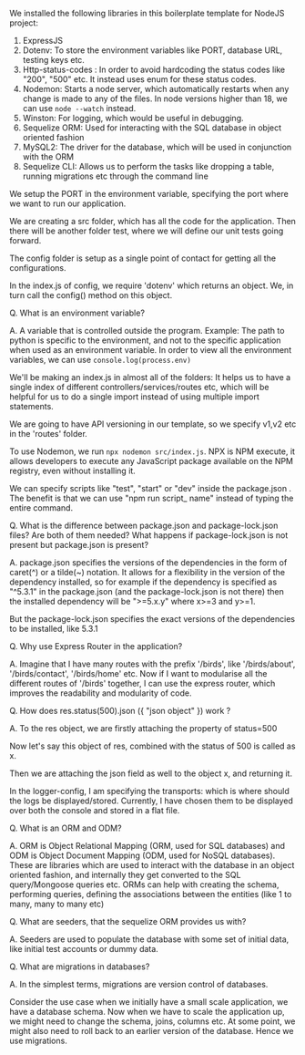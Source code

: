 We installed the following libraries in this boilerplate template for NodeJS project:

1. ExpressJS
2. Dotenv: To store the environment variables like PORT, database URL, testing keys etc.
3. Http-status-codes : In order to avoid hardcoding the status codes like "200", "500" etc. It instead uses enum for these status codes.
4. Nodemon: Starts a node server, which automatically restarts when any change is made to any of the files. In node versions higher than 18, we can use `node --watch` instead.
5. Winston: For logging, which would be useful in debugging.
6. Sequelize ORM: Used for interacting with the SQL database in object oriented fashion
7. MySQL2: The driver for the database, which will be used in conjunction with the ORM
8. Sequelize CLI: Allows us to perform the tasks like dropping a table, running migrations etc through the command line

We setup the PORT in the environment variable, specifying the port where we want to run our application.

We are creating a src folder, which has all the code for the application. Then there will be another folder test, where we will define our unit tests going forward.

The config folder is setup as a single point of contact for getting all the configurations.

In the index.js of config, we require 'dotenv' which returns an object. We, in turn call the config() method on this object.

Q. What is an environment variable?

A. A variable that is controlled outside the program. Example: The path to python is specific to the environment, and not to the specific application when used as an environment variable. In order to view all the environment variables, we can use `console.log(process.env)`

We'll be making an index.js in almost all of the folders: It helps us to have a single index of different controllers/services/routes etc, which will be helpful for us to do a single import instead of using multiple import statements.

We are going to have API versioning in our template, so we specify v1,v2 etc in the 'routes' folder.

To use Nodemon, we run `npx nodemon src/index.js`. NPX is NPM execute, it allows developers to execute any JavaScript package available on the NPM registry, even without installing it.

We can specify scripts like "test", "start" or "dev" inside the package.json . The benefit is that we can use "npm run script_ name"  instead of typing the entire command.

Q. What is the difference between package.json and package-lock.json files? Are both of them needed? What happens if package-lock.json is not present but package.json is present?

A. package.json specifies the versions of the dependencies in the form of caret(^) or a tilde(~) notation. It allows for a flexibility in the version of the dependency installed, so for example if the dependency is specified as "^5.3.1" in the package.json (and the package-lock.json is not there) then the installed dependency will be ">=5.x.y" where x>=3 and y>=1.

But the package-lock.json specifies the exact versions of the dependencies to be installed, like 5.3.1 

Q. Why use Express Router in the application?

A. Imagine that I have many routes with the prefix '/birds', like '/birds/about', '/birds/contact', '/birds/home' etc. Now if I want to modularise all the different routes of '/birds' together, I can use the express router, which improves the readability and modularity of code.

Q. How does res.status(500).json ({ "json object" }) work ?

A. To the res object, we are firstly attaching the property of status=500

Now let's say this object of res, combined with the status of 500 is called as x.

Then we are attaching the json field as well to the object x, and returning it.

In the logger-config, I am specifying the transports: which is where should the logs be displayed/stored. Currently, I have chosen them to be displayed over both the console and stored in a flat file.

Q. What is an ORM and ODM? 

A. ORM is Object Relational Mapping (ORM, used for SQL databases) and ODM is Object Document Mapping (ODM, used for NoSQL databases). These are libraries which are used to interact with the database in an object oriented fashion, and internally they get converted to the SQL query/Mongoose queries etc.  ORMs can help with creating the schema, performing queries, defining the associations between the entities (like 1 to many, many to many etc)

Q. What are seeders, that the sequelize ORM provides us with?

A. Seeders are used to populate the database with some set of initial data, like initial test accounts or dummy data.

Q. What are migrations in databases?

A. In the simplest terms, migrations are version control of databases. 

Consider the use case when we initially have a small scale application, we have a database schema. Now when we have to scale the application up, we might need to change the schema, joins, columns etc. At some point, we might also need to roll back to an earlier version of the database. Hence we use migrations. 